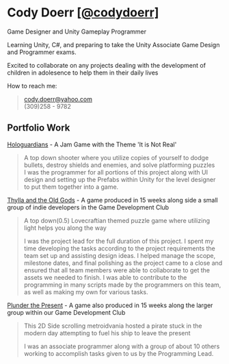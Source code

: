 # Cody Doerr [[@codydoerr]](https://github.com/codydoerr)
  
 Game Designer and Unity Gameplay Programmer   
   
 Learning Unity, C#, and preparing to take the Unity Associate Game Design and Programmer exams.  
   
 Excited to collaborate on any projects dealing with the development of children in adolesence to help them in their daily lives  
   
 How to reach me:  
 >cody.doerr@yahoo.com  
 >(309)258 - 9782  


## Portfolio Work  
[Hologuardians](https://codydoerr.itch.io/hologuardians) - A Jam Game with the Theme 'It is Not Real'  
>A top down shooter where you utilize copies of yourself to dodge bullets, destroy shields and enemies, and solve platforming puzzles  
>I was the programmer for all portions of this project along with UI design and setting up the Prefabs within Unity for the level designer to put them together into a game.  

[Thylla and the Old Gods](https://isu-game-dev-club.itch.io/thylla-and-the-old-gods) - A game produced in 15 weeks along side a small group of indie developers in the Game Development Club
     
>A top down(0.5) Lovecraftian themed puzzle game where utilizing light helps you along the way 
>  
>I was the project lead for the full duration of this project. I spent my time developing the tasks according to the project requirements the team set up and assisting design ideas. I helped manage the scope, milestone dates, and final polishing as the project came to a close and ensured that all team members were able to collaborate to get the assets we needed to finish. I was able to contribute to the programming in many scripts made by the programmers on this team, as well as making my own for various tasks.
  
[Plunder the Present](https://isu-game-dev-club.itch.io/plunder-the-present) - A game also produced in 15 weeks along the larger group within our Game Development Club
>This 2D Side scrolling metroidvania hosted a pirate stuck in the modern day attempting to fuel his ship to leave the present  
>  
>I was an associate programmer along with a group of about 10 others working to accomplish tasks given to us by the Programming Lead.   
<!---
codydoerr/codydoerr is a ✨ special ✨ repository because its `README.md` (this file) appears on your GitHub profile.
You can click the Preview link to take a look at your changes.
--->
